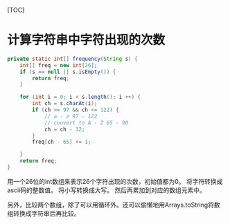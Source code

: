 [TOC]

# 计算字符串中字符出现的次数

```java
private static int[] frequency(String s) {
    int[] freq = new int[26];
    if (s == null || s.isEmpty()) {
        return freq;
    }

    for (int i = 0; i < s.length(); i ++) {
        int ch = s.charAt(i);
        if (ch >= 97 && ch <= 122) {
            // a - z 97 - 122
            // convert to A - Z 65 - 90
            ch = ch - 32;
        }
        freq[ch - 65] += 1;

    }
    return freq;
}

```

用一个26位的int数组来表示26个字符出现的次数，初始值都为0。
将字符转换成ascii码的整数值。
将小写转换成大写。
然后再累加到对应的数组元素中。

另外，比较两个数组，除了可以用循环外。还可以偷懒地用Arrays.toString将数组转换成字符串后再比较。
